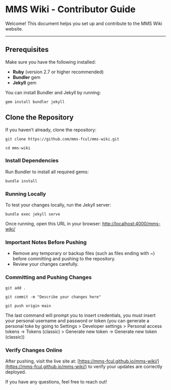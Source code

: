 # MMS Wiki - Contributor Guide

Welcome! This document helps you set up and contribute to the MMS Wiki website.

---

## Prerequisites

Make sure you have the following installed:
- **Ruby** (version 2.7 or higher recommended)  
- **Bundler** gem  
- **Jekyll** gem  

You can install Bundler and Jekyll by running:

`gem install bundler jekyll`

## Clone the Repository
If you haven’t already, clone the repository:

`git clone https://github.com/mms-fcul/mms-wiki.git`

`cd mms-wiki`


### Install Dependencies
Run Bundler to install all required gems:

`bundle install`


### Running Locally
To test your changes locally, run the Jekyll server:

`bundle exec jekyll serve`

Once running, open this URL in your browser: [http://localhost:4000/mms-wiki/](http://localhost:4000/mms-wiki/)


### Important Notes Before Pushing
- Remove any temporary or backup files (such as files ending with ~) before committing and pushing to the repository.
- Review your changes carefully.

### Committing and Pushing Changes

`git add .`

`git commit -m "Describe your changes here"`

`git push origin main`

The last command will prompt you to insert credentials, you must insert your personal username and password or token (you can generate a personal toke by going to Settings > Developer settings > Personal access tokens → Tokens (classic) > Generate new token → Generate new token (classic))

### Verify Changes Online
After pushing, visit the live site at: [https://mms-fcul.github.io/mms-wiki/](https://mms-fcul.github.io/mms-wiki/)
to verify your updates are correctly deployed.

If you have any questions, feel free to reach out!
